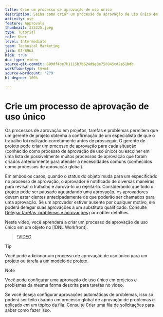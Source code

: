 ```yaml
---
title: Crie um processo de aprovação de uso único
description: Saiba como criar um processo de aprovação de uso único em um projeto, tarefa ou problema no Workfront.
activity: use
feature: Approvals
thumbnail: 335225.jpeg
type: Tutorial
role: User
level: Intermediate
team: Technical Marketing
jira: KT-8962
hide: true
doc-type: video
source-git-commit: 609df4be7b1115b7b624d9e8e758845cd2a51bdb
workflow-type: tm+mt
source-wordcount: '279'
ht-degree: 100%

---
```


# Crie um processo de aprovação de uso único

Os processos de aprovação em projetos, tarefas e problemas permitem que um gerente de projeto obtenha a confirmação de um especialista de que o trabalho foi realizado corretamente antes de prosseguir. O gerente de projeto pode criar um processo de aprovação para cada situação (conhecido como processo de aprovação de uso único) ou escolher em uma lista de possivelmente muitos processos de aprovação que foram criados anteriormente para atender a necessidades comuns (conhecidos como processos de aprovação global).

Em ambos os casos, quando o status do objeto muda para um especificado no processo de aprovação, o aprovador é notificado de diversas maneiras para revisar o trabalho e aprová-lo ou rejeitá-lo. Considerando que todo o projeto pode ser pausado aguardando uma aprovação, os aprovadores devem estar cientes antecipadamente de que poderão ser chamados para uma aprovação. Se um aprovador estiver ausente por qualquer motivo, ele poderá delegar suas aprovações a um substituto qualificado. Consulte [Delegar tarefas, problemas e aprovações](https://experienceleague.adobe.com/docs/workfront-learn/tutorials-workfront/manage-work/approval-processes-and-milestone-paths/delegate-approvals.html?lang=pt-BR) para obter detalhes.

Neste vídeo, você aprenderá a criar um processo de aprovação de uso único em um objeto no [!DNL  Workfront].

>[!VIDEO](https://video.tv.adobe.com/v/335225/?quality=12&learn=on)

>[!TIP]
>
>Você pode adicionar um processo de aprovação de uso único para um projeto ou tarefa a um modelo de projeto.

>[!NOTE]
>
>Você pode configurar uma aprovação de uso único em projetos e problemas da mesma forma descrita para tarefas no vídeo.
>
>Se você deseja configurar aprovações automáticas de problemas, isso só poderá ser feito usando um processo global de aprovação de problemas e aplicado em um tópico da fila. Consulte [Criar uma fila de solicitações](https://experienceleague.adobe.com/docs/workfront/using/manage-work/requests/create-and-manage-request-queues/create-request-queue.html?lang=pt-BR) para saber como fazer isso.


